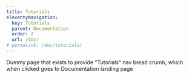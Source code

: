 ```yaml
---
title: Tutorials
eleventyNavigation:
  key: Tutorials
  parent: Documentation
  order: 2
  url: /doc/
# permalink: /doc/tutorials/
---
```


Dummy page that exists to provide "Tutorials" nav bread crumb,
which when clicked goes to Documentation landing page